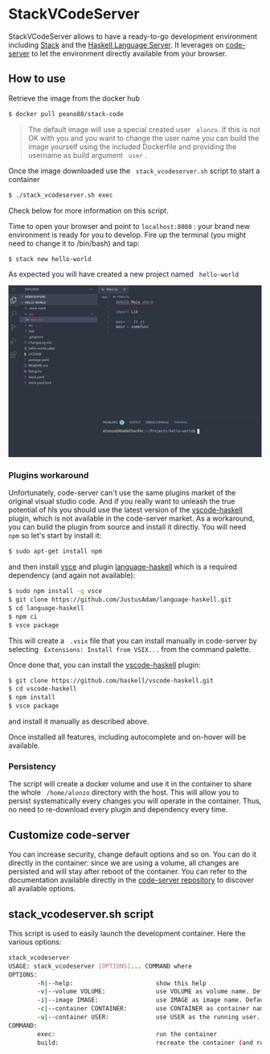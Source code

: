 # StackVCodeServer

StackVCodeServer allows to have a ready-to-go development environment including [Stack][2] and the [Haskell Language Server][1]. It leverages on [code-server][3] to let the environment directly available from your browser. 

## How to use

Retrieve the image from the docker hub
```bash
$ docker pull peano88/stack-code
```  
> The default image will use a special created user ` alonzo`. If this is not OK with you and you want to change the user name you can build the image yourself using the included Dockerfile and providing the username as build argument ` user` . 

Once the image downloaded use the ` stack_vcodeserver.sh`  script to start a container

```bash
$ ./stack_vcodeserver.sh exec
```  

Check below for more information on this script.

Time to open your browser and point to `localhost:8080` : your brand new environment is ready for you to develop. Fire up the terminal (you might need to change it to /bin/bash) and tap:
```bash
$ stack new hello-world
``` 
As expected you will have created a new project named ` hello-world`

![hello-world](img/hello-world)

### Plugins workaround

Unfortunately, code-server can't use the same plugins market of the original visual studio code. And if you really want to unleash the true potential of hls you should use the latest version of the [vscode-haskell][4] plugin, which is not available in the code-server market. As a workaround, you can build the plugin from source and install it directly. You will need ` npm`  so let's start by install it:
```bash
$ sudo apt-get install npm
```
and then install [vsce][5] and plugin [language-haskell][6] which is a required dependency (and again not available):
```bash
$ sudo npm install -g vsce
$ git clone https://github.com/JustusAdam/language-haskell.git
$ cd language-haskell
$ npm ci
$ vsce package
```
This will create a ` .vsix`  file that you can install manually in code-server by selecting ` Extensions: Install from VSIX...`  from the command palette.

Once done that, you can install the [vscode-haskell][4] plugin:
```bash
$ git clone https://github.com/haskell/vscode-haskell.git
$ cd vscode-haskell
$ npm install
$ vsce package
```
and install it manually as described above.

Once installed all features, including autocomplete and on-hover will be available.

### Persistency
The script will create a docker volume and use it in the container to share the whole ` /home/alonzo`  directory with the host. This will allow you to persist systematically every changes you will operate in the container. Thus, no need to re-download every plugin and dependency every time.

## Customize code-server
You can increase security, change default options and so on. You can do it directly in the container: since we are using a volume, all changes are persisted and will stay after reboot of the container. You can refer to the documentation available directly in the [code-server repository][3] to discover all available options.

## stack_vcodeserver.sh script
This script is used to easily launch the development container. Here the various options:
```bash
stack_vcodeserver 
USAGE: stack_vcodeserver [OPTIONS]... COMMAND where 
OPTIONS:
        -h|--help:                       show this help
        -v|--volume VOLUME:              use VOLUME as volume name. Default is "StackVCodeVol"
        -i|--image IMAGE:                use IMAGE as image name. Default is "peano88/stack-code"
        -c|--container CONTAINER:        use CONTAINER as container name. Default is "stack_vcode"
        -u|--container USER:             use USER as the running user. Default is "alonzo"
COMMAND:
        exec:                            run the container
        build:                           recreate the container (and run it)
```

[1]:https://github.com/haskell/haskell-language-server
[2]:https://docs.haskellstack.org/en/stable/README/
[3]:https://github.com/cdr/code-server
[4]:https://github.com/haskell/vscode-haskell
[5]:https://www.npmjs.com/package/vsce
[6]:https://marketplace.visualstudio.com/items?itemName=justusadam.language-haskell